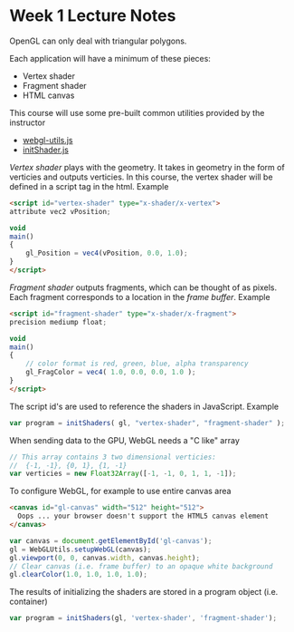 # Week 1 Lecture Notes

OpenGL can only deal with triangular polygons.

Each application will have a minimum of these pieces:

* Vertex shader
* Fragment shader
* HTML canvas

This course will use some pre-built common utilities provided by the instructor

* [webgl-utils.js](Common/webgl-utils.js)
* [initShader.js](Common/initShader.js)

_Vertex shader_ plays with the geometry. It takes in geometry in the form of verticies and outputs verticies.
In this course, the vertex shader will be defined in a script tag in the html. Example

```html
<script id="vertex-shader" type="x-shader/x-vertex">
attribute vec2 vPosition;

void
main()
{
    gl_Position = vec4(vPosition, 0.0, 1.0);
}
</script>
```

_Fragment shader_ outputs fragments, which can be thought of as pixels.
Each fragment corresponds to a location in the _frame buffer_. Example

```html
<script id="fragment-shader" type="x-shader/x-fragment">
precision mediump float;

void
main()
{
    // color format is red, green, blue, alpha transparency
    gl_FragColor = vec4( 1.0, 0.0, 0.0, 1.0 );
}
</script>
```

The script id's are used to reference the shaders in JavaScript. Example

```javascript
var program = initShaders( gl, "vertex-shader", "fragment-shader" );
```

When sending data to the GPU, WebGL needs a "C like" array

```javascript
// This array contains 3 two dimensional verticies:
//  {-1, -1}, {0, 1}, {1, -1}
var verticies = new Float32Array([-1, -1, 0, 1, 1, -1]);
```

To configure WebGL, for example to use entire canvas area

```html
<canvas id="gl-canvas" width="512" height="512">
  Oops ... your browser doesn't support the HTML5 canvas element
</canvas>

```

```javascript
var canvas = document.getElementById('gl-canvas');
gl = WebGLUtils.setupWebGL(canvas);
gl.viewport(0, 0, canvas.width, canvas.height);
// Clear canvas (i.e. frame buffer) to an opaque white background
gl.clearColor(1.0, 1.0, 1.0, 1.0);
```

The results of initializing the shaders are stored in a program object (i.e. container)

```javascript
var program = initShaders(gl, 'vertex-shader', 'fragment-shader');
```

